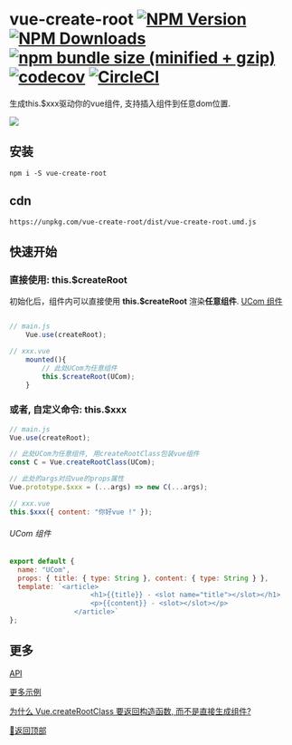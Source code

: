 # vue-create-root [![NPM Version][npm-image]][npm-url] [![NPM Downloads][downloads-image]][downloads-url] [![npm bundle size (minified + gzip)][size-image]][size-url] [![codecov](https://codecov.io/gh/any86/vue-create-root/branch/develop/graph/badge.svg)](https://codecov.io/gh/any86/vue-create-root) [![CircleCI](https://circleci.com/gh/any86/vue-create-root.svg?style=svg)](https://circleci.com/gh/any86/vue-create-root)

[size-image]: https://img.shields.io/bundlephobia/minzip/vue-create-root.svg
[size-url]: https://bundlephobia.com/result?p=vue-create-root
[npm-image]: https://img.shields.io/npm/v/vue-create-root.svg
[npm-url]: https://npmjs.org/package/vue-create-root
[downloads-image]: https://img.shields.io/npm/dm/vue-create-root.svg
[downloads-url]: https://npmjs.org/package/vue-create-root

生成this.$xxx驱动你的vue组件, 支持插入组件到任意dom位置.

![](https://user-images.githubusercontent.com/8264787/63213406-99901300-c13e-11e9-94e6-839b4125e881.png)



## 安装

```shell
npm i -S vue-create-root
```

## cdn

```
https://unpkg.com/vue-create-root/dist/vue-create-root.umd.js
```

## 快速开始

### 直接使用: this.\$createRoot

初始化后，组件内可以直接使用 **this.\$createRoot** 渲染**任意组件**. [UCom 组件](#ucom-组件)

```javascript

// main.js
    Vue.use(createRoot);

// xxx.vue
    mounted(){
        // 此处UCom为任意组件
        this.$createRoot(UCom);
    }
```

### 或者, 自定义命令: this.\$xxx

```javascript
// main.js
Vue.use(createRoot);

// 此处UCom为任意组件, 用createRootClass包装vue组件
const C = Vue.createRootClass(UCom);

// 此处的args对应vue的props属性
Vue.prototype.$xxx = (...args) => new C(...args);

// xxx.vue
this.$xxx({ content: "你好vue !" });
```

###### UCom 组件

```javascript
export default {
  name: "UCom",
  props: { title: { type: String }, content: { type: String } },
  template: `<article>
                    <h1>{{title}} - <slot name="title"></slot></h1>
                    <p>{{content}} - <slot></slot></p>
                </article>`
};
```

## 更多

[API](docs/API.md)

[更多示例](docs/example.md)

[为什么 Vue.createRootClass 要返回构造函数, 而不是直接生成组件?](docs/why.md)

[:rocket:返回顶部](#vue-create-root-----)
